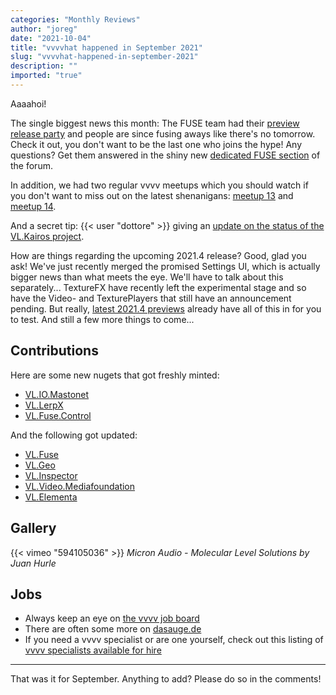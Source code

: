 ```yaml
---
categories: "Monthly Reviews"
author: "joreg"
date: "2021-10-04"
title: "vvvvhat happened in September 2021"
slug: "vvvvhat-happened-in-september-2021"
description: ""
imported: "true"
---
```


Aaaahoi!

The single biggest news this month: The FUSE team had their [preview release party](https://youtu.be/4xDShgbKTsQ) and people are since fusing aways like there's no tomorrow. Check it out, you don't want to be the last one who joins the hype! Any questions? Get them answered in the shiny new [dedicated FUSE section](https://discourse.vvvv.org/c/fuse/37) of the forum.

In addition, we had two regular vvvv meetups which you should watch if you don't want to miss out on the latest shenanigans: [meetup 13](https://youtu.be/2gGPh84y-mU) and [meetup 14](https://youtu.be/L9zy-dJw-HQ).

And a secret tip: {{< user "dottore" >}} giving an [update on the status of the VL.Kairos project](https://youtu.be/7ShAW9oL6kA).

How are things regarding the upcoming 2021.4 release? Good, glad you ask! We've just recently merged the promised Settings UI, which is actually bigger news than what meets the eye. We'll have to talk about this separately... TextureFX have recently left the experimental stage and so have the Video- and TexturePlayers that still have an announcement pending. But really, [latest 2021.4 previews](https://visualprogramming.net/#Download) already have all of this in for you to test. And still a few more things to come...

## Contributions

Here are some new nugets that got freshly minted:
* [VL.IO.Mastonet](https://www.nuget.org/packages/VL.IO.Mastonet/0.0.5)
* [VL.LerpX](https://www.nuget.org/packages/VL.LerpX)
* [VL.Fuse.Control](https://www.nuget.org/packages/VL.Fuse.Control)

And the following got updated:
* [VL.Fuse](https://www.nuget.org/packages/VL.Fuse)
* [VL.Geo](https://www.nuget.org/packages/VL.Geo/)
* [VL.Inspector](https://www.nuget.org/packages/VL.Inspector/)
* [VL.Video.Mediafoundation](https://www.nuget.org/packages/VL.Video.Mediafoundation)
* [VL.Elementa](https://www.nuget.org/packages/VL.Elementa/)

## Gallery

{{< vimeo "594105036" >}}
*Micron Audio - Molecular Level Solutions by Juan Hurle*

## Jobs

* Always keep an eye on [the vvvv job board](https://discourse.vvvv.org/c/jobs)
* There are often some more on [dasauge.de](https://dasauge.de/sta/Vvvv/)
* If you need a vvvv specialist or are one yourself, check out this listing of [vvvv specialists available for hire](https://vvvv.org/documentation/vvvv-specialists-available-for-hire)

---

That was it for September. Anything to add? Please do so in the comments!